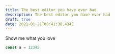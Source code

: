 ```yaml
---
title: The best editor you have ever had
description: The best editor you have ever had
draft: true
date: 2021-01-21T08:41:38.434Z
---
```

Show me what you love

```js
const a = 12345
```